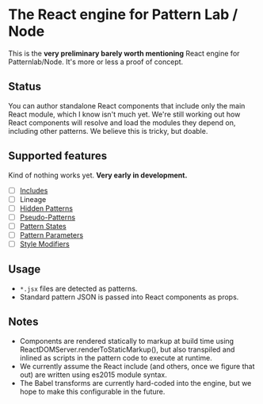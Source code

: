 # The React engine for Pattern Lab / Node
This is the **very preliminary barely worth mentioning** React engine for Patternlab/Node. It's more or less a proof of concept.

## Status
You can author standalone React components that include only the main React module, which I know isn't much yet. We're still working out how React components will resolve and load the modules they depend on, including other patterns. We believe this is tricky, but doable.

## Supported features
Kind of nothing works yet. **Very early in development.**

- [ ] [Includes](http://patternlab.io/docs/pattern-including.html)
- [ ] Lineage
- [ ] [Hidden Patterns](http://patternlab.io/docs/pattern-hiding.html)
- [ ] [Pseudo-Patterns](http://patternlab.io/docs/pattern-pseudo-patterns.html)
- [ ] [Pattern States](http://patternlab.io/docs/pattern-states.html)
- [ ] [Pattern Parameters](http://patternlab.io/docs/pattern-parameters.html)
- [ ] [Style Modifiers](http://patternlab.io/docs/pattern-stylemodifier.html)

## Usage
* `*.jsx` files are detected as patterns.
* Standard pattern JSON is passed into React components as props.

## Notes
* Components are rendered statically to markup at build time using ReactDOMServer.renderToStaticMarkup(), but also transpiled and inlined as scripts in the pattern code to execute at runtime.
* We currently assume the React include (and others, once we figure that out) are written using es2015 module syntax.
* The Babel transforms are currently hard-coded into the engine, but we hope to make this configurable in the future.
